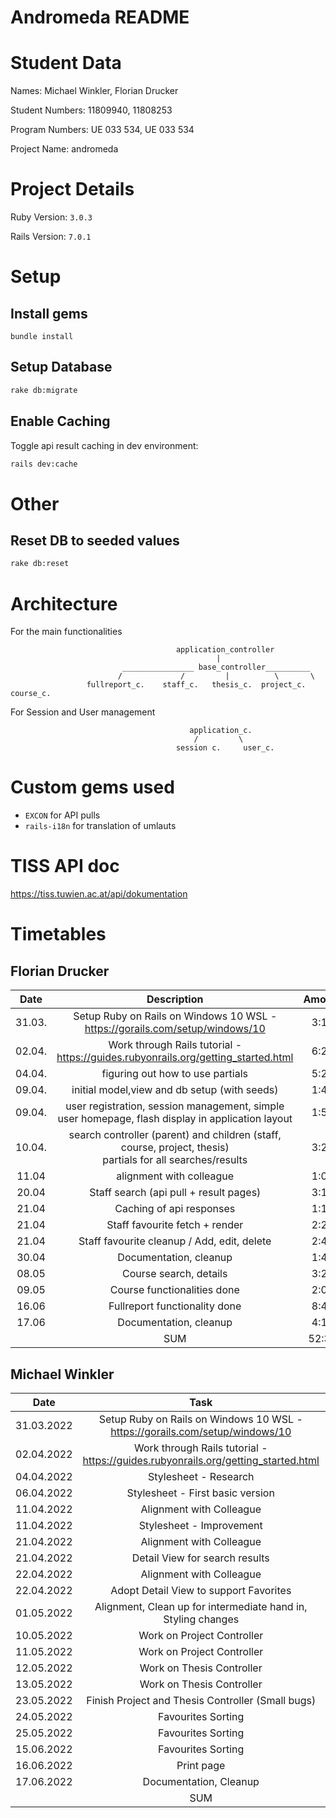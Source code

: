 # Andromeda README

# Student Data

Names: Michael Winkler, Florian Drucker

Student Numbers: 11809940, 11808253

Program Numbers: UE 033 534, UE 033 534

Project Name: andromeda

# Project Details

Ruby Version: ``3.0.3``

Rails Version: ``7.0.1``


# Setup

## Install gems

```
bundle install
```

## Setup Database

```sh
rake db:migrate
```

## Enable Caching

Toggle api result caching in dev environment:
```sh
rails dev:cache
```

# Other

## Reset DB to seeded values
```sh
rake db:reset
```


# Architecture
For the main functionalities

                                         application_controller
                                                  |
                             ________________ base_controller__________
                            /             /         |          \       \
                     fullreport_c.    staff_c.   thesis_c.  project_c.  course_c.

For Session and User management

                                            application_c.
                                             /         \
                                         session c.     user_c.


# Custom gems used

- ``EXCON`` for API pulls
- ``rails-i18n`` for translation of umlauts


# TISS API doc

https://tiss.tuwien.ac.at/api/dokumentation



# Timetables

## Florian Drucker

|  Date  |                                                   Description                                                   | Amount |
|:------:|:---------------------------------------------------------------------------------------------------------------:|:------:|
| 31.03. |                  Setup Ruby on Rails on Windows 10 WSL - https://gorails.com/setup/windows/10                   |  3:12  |
| 02.04. |                Work through Rails tutorial - https://guides.rubyonrails.org/getting_started.html                |  6:28  |
| 04.04. |                                        figuring out how to use partials                                         |  5:21  |
| 09.04. |                                  initial model,view and db setup (with seeds)                                   |  1:45  |
| 09.04. |        user registration, session management, simple user homepage, flash display in application layout         |  1:50  |
| 10.04. | search controller (parent) and children (staff, course, project, thesis) <br/>partials for all searches/results |  3:24  |
| 11.04  |                                            alignment with colleague                                             |  1:00  |
| 20.04  |                                     Staff search (api pull + result pages)                                      |  3:10  |
| 21.04  |                                            Caching of api responses                                             |  1:10  |
| 21.04  |                                         Staff favourite fetch + render                                          |  2:27  |
| 21.04  |                                   Staff favourite cleanup / Add, edit, delete                                   |  2:42  |
| 30.04  |                                             Documentation, cleanup                                              |  1:41  |
| 08.05  |                                             Course search, details                                              |  3:21  |
| 09.05  |                                           Course functionalities done                                           |  2:05  |
| 16.06  |                                          Fullreport functionality done                                          |  8:44  |
| 17.06  |                                             Documentation, cleanup                                              |  4:19  |
|        |                                                       SUM                                                       | 52:39  |
## Michael Winkler

|    Date    |                                       Task                                        | Amount |
|:----------:|:---------------------------------------------------------------------------------:|:------:|
| 31.03.2022 |   Setup Ruby on Rails on Windows 10 WSL - https://gorails.com/setup/windows/10    |   1h   |
| 02.04.2022 | Work through Rails tutorial - https://guides.rubyonrails.org/getting_started.html |   2h   |
| 04.04.2022 |                               Stylesheet - Research                               |   1h   |
| 06.04.2022 |                         Stylesheet - First basic version                          |  1.5h  |
| 11.04.2022 |                             Alignment with Colleague                              |   1h   |
| 11.04.2022 |                             Stylesheet - Improvement                              |   2h   |
| 21.04.2022 |                             Alignment with Colleague                              |   1h   |
| 21.04.2022 |                          Detail View for search results                           |  2.5h  |
| 22.04.2022 |                             Alignment with Colleague                              |  0.5h  |
| 22.04.2022 |                      Adopt Detail View to support Favorites                       |  1.5h  |
| 01.05.2022 |           Alignment, Clean up for intermediate hand in, Styling changes           |   1h   |
| 10.05.2022 |                            Work on Project Controller                             |   3h   |
| 11.05.2022 |                            Work on Project Controller                             |   6h   |
| 12.05.2022 |                             Work on Thesis Controller                             |  3.5h  |
| 13.05.2022 |                             Work on Thesis Controller                             |  5.5h  |
| 23.05.2022 |                 Finish Project and Thesis Controller (Small bugs)                 |   2h   |
| 24.05.2022 |                                Favourites Sorting                                 |   4h   |
| 25.05.2022 |                                Favourites Sorting                                 |   2h   |
| 15.06.2022 |                                Favourites Sorting                                 |   3h   |
| 16.06.2022 |                                    Print page                                     |   6h   |
| 17.06.2022 |                              Documentation, Cleanup                               |   3h   |
|            |                                        SUM                                        |  53h   |
